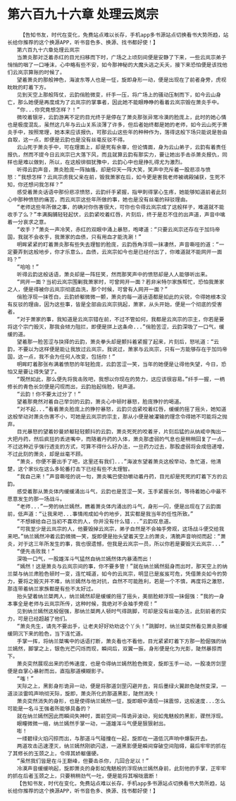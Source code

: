 # 第六百九十六章 处理云岚宗
        【告知书友，时代在变化，免费站点难以长存，手机app多书源站点切换看书大势所趋，站长给你推荐的这个换源APP，听书音色多、换源、找书都好使！】
       第六百九十六章处理云岚宗
       当萧炎那对泛着赤红的目光扫移而下时，广场之上顷刻间便是安静了下来，一些云岚宗弟子悄悄的咽了一口唾沫，心中略有些不安，如今那神秘的大魔头逃之夭夭，接下来恐怕便是该找他们云岚宗算账的时候了。
       望着萧炎的那般神色，海波东等人也是一怔，旋即身形一动，便是出现在了前者身旁，虎视眈眈的盯着下方。
       见到天空上那般阵仗，云韵俏脸微变，纤手一压，将广场上的骚动压制而下，如今云山身亡，那么她便是再度成为了云岚宗的掌事者，因此她不能眼睁睁的看着云岚宗毁在萧炎手中。
       “你...你究竟想怎样？！”
       微咬着银牙，云韵游离不定的目光终于是停在了萧炎那张异常冷漠的脸庞上，此时的她心情也是极度混乱，虽然这几年与云山关系淡薄了许多，但后者始终都是她的老师，如今云山死于萧炎手中，按照常理，她本来应该报仇，可那云山这些年的种种作为，落得这般下场只能说是咎由自取，这一点，即便是云韵也是没有丝毫反驳不得。
       云山死于萧炎手中，可在理面上，却是死有余辜，但论情面，身为云山弟子，云韵有着责任报仇，然而不提今日云岚宗已大落下风，而且就算云韵有那实力，要让她出手击杀萧炎报仇，同样也是难以做到，所以，在这般徘徊犹豫中，云韵心中也是挣扎得尤为激烈。
       听得云韵声音，萧炎脸庞一阵抽搐，却是仰天一阵大笑，笑声中充斥着一股悲凉与愤怒：“我想怎样？云岚宗虏我父亲在前，毁我萧家在后，如今更是害我老师被魂殿捕获，生死不知，你还想问我怎样？”
       感受着萧炎话语中那份悲凉愤怒，云韵纤手紧握，指甲刺得掌心生疼，她能够知道前者此刻心中那种愤怒的痛苦，而云岚宗这些年所做的事，她也是没有丝毫的辩驳理由。
       “老师这些年所做之事，的确对你伤害很大，可你也令得云岚宗成了这般样子，难道就不能收手了么？”丰满胸脯轻轻起伏，云韵紧咬着红唇，片刻后，终于是忍不住的出声道，声音中噙着一分哀求之意。
       “收手？”萧炎一声冷笑，赤红的双眼中涌上暴怒，咆哮道：“只要云岚宗还存在于加玛帝国，我就不会收手，我萧家的血债，只有用血才能洗涮！”
       明眸紧紧的盯着萧炎那有些失去理智的脸庞，云韵唇角浮现一抹凄然，声音嘶哑的道：“一定要弄到这般地步，你才乐意么，血债，云岚宗如今也是已经付出了，你难道就不能网开一面吗？”
       “哈哈！”
       听得云韵这般话语，萧炎却是一阵狂笑，然而那笑声中的愤怒却是人人能够听出来。
       “网开一面？当初云岚宗围剿我萧家时，可曾网开一面？若非米特尔家族帮忙，恐怕我萧家之人，便是得被你云岚宗彻底血洗，那个时候，可曾有人网开一面？”
       俏脸浮现一抹苍白，云韵娇躯微微一颤，萧炎的每一道话语都是如此的尖锐，令得她根本没有反驳的理由，因为这些事，皆是全部由云岚宗挑起，萧家，从头开始，便是一个彻底的受害者。
       “对于萧家的事，我知道是云岚宗错在前，不过不管如何，我都是云岚宗的宗主，你若是要将这个宗门毁灭，那我会倾力阻拦，即便是拼上这条命...”俏脸苦涩，云韵深吸了一口气，缓缓的道。
       望着那一脸苦涩与抉择的云韵，萧炎拳头却是颤抖着紧握了起来，片刻后，怒吼道：“云韵，不要以为这样便是能让我放过云岚宗，我说过，萧家与云岚宗，只有一方能够存在于加玛帝国，这一点，我不会为任何人改变，包括你！”
       明眸盯着那张布满着愤怒的年轻脸庞，云韵苦涩一笑，当年的她便是让得他失望，今日，恐怕又是要让得失望了。
       “既然如此，那么便先将我击败吧，我想以你现在的势力，这应该很容易。”纤手一握，一柄修长的青色长剑便是闪现而出，云韵抬起俏脸，轻声道。
       “云韵！你不要太过分了！”
       望着那竟然对着自己举剑的云韵，萧炎心中顿时暴怒，脸庞狰狞的喝道。
       “对不起...”看着萧炎脸庞上的狰狞暴怒，云韵贝齿紧咬着红唇，缓缓的摇了摇头，她知道这般举动对萧炎伤害不小，可她是云岚宗的宗主，那从小便是被灌输的理念令得她不可能将之抛弃。
       目光暴怒的望着妙曼娇躯轻轻颤抖的云韵，萧炎死死的咬着牙，片刻后猛的从纳戒中掏出一大把丹药，然后疯狂的丢进嘴中，而随着丹药的入体，萧炎那虚弱的气息也是稍稍回复了一点，不过这种近乎强行透支的方式，可算不得什么好办法，一旦药力过去，那股虚弱将会成倍递增，不过此刻的萧炎，却是丝毫不顾。
       “萧炎，你便不要出手了吧，这里还有我们...”海波东望着萧炎这般举动，急忙道，他清楚，这个家伙在这么多轮番打击下已经有些不太理智。
       “我自己来！”声音嘶哑的说一句，萧炎嘴巴使劲嚼动着丹药，目光却是死死的盯着下方的云韵。
       感受着那从萧炎体内缓缓涌出斗气，云韵也是苦涩一笑，玉手紧握长剑，等待着她心中最不愿意发生的那一场战斗。
       “老师...”一旁的纳兰嫣然，瞧着萧炎体内涌出的斗气，身形一闪，便是出现在了云韵面前，低声道：“让我来吧...事情闹成如今的地步，其实都是我当年的任性所致。”
       “不想嫁给自己当初不喜欢的人，你并没有什么错...”云韵叹息道。
       “可我至少是云岚宗的人，他要毁掉云岚宗，弟子自然是不会袖手旁观，这场战斗便交给我来吧。”纳兰嫣然冲着云韵微微一笑，旋即便是抬头望着天空上的萧炎，清脆声音响彻而起：“萧炎，对于这三年所发生的事，我也很遗憾，但我是云岚宗一员，所以你若是要毁灭云岚宗...”
       “便先击败我！”
       深吸一口气，一股雄浑斗气猛然自纳兰嫣然体内暴涌而出！
       “嫣然！这是萧炎与云岚宗间的事，你不要多管！”就在纳兰嫣然挺身而出时，那天空上的纳兰桀与纳兰肃脸色顿时一变，连忙喊道，如今的云岚宗，明显已是岌岌可危，凭借萧炎如今的势力，要将之毁灭并不难，纳兰嫣然与他对抗，自然不可能胜利，若是一个不慎，再度将之激怒，那连带着纳兰家族都是有些不太好过。
       抬头望着纳兰桀两人，纳兰嫣然却是缓缓的摇了摇头，美丽脸颊浮现一抹倔强：“我的一身本事全是老师与云岚宗所传，这种时候，我绝对不会袖手旁观！”
       见到纳兰嫣然这般倔强，那纳兰桀两人顿时气得跳脚，可却是没有丝毫办法，此刻前者的实力，可是已经超越了他们。
       “萧炎先生，请先不要出手，让老夫好好劝劝这个丫头！”跳脚时，纳兰桀突然看见萧炎那缓缓阴沉下来的脸色，当下连忙道。
       手掌一挥，将纳兰桀嘴中的话语打断，萧炎看也不看他，目光紧紧盯着下方那一脸倔强的纳兰嫣然，脚掌之上，银色光芒闪烁而现，瞬间后，双翼一振，身形便是化为光影，陡然暴掠而下。
       萧炎突然展现出来的恐怖速度，也是令得纳兰嫣然脸色微变，旋即玉手一动，一股凌厉剑罡便是自掌心暴射而出，直指那道模糊影子。
       “嗤！”
       天际之上，黑影身形诡异一动，便是将那道剑罡闪避开去，背后墨绿火翼颜色陡然变深，一道淡淡雷鸣声响彻天际，旋即，萧炎所化的那道黑影，陡然消失！
       萧炎突然消失的身形，也是使得纳兰嫣然一怔，旋即眼中涌现一抹震惊，这般速度...怎么可能是一名斗王强者所能够具备的？
       就在纳兰嫣然因此而瞬间失神时，面前空间一阵诡异波动，宛如鬼魅般的黑影，骤然浮现。
       眼瞳微微一缩，纳兰嫣然手掌一动，一道雄浑斗气便是狠狠射出。
       嘭！
       一缕碧绿火焰闪掠而出，与那道斗气碰撞在一起，旋即在一道低沉声响中爆裂开去。
       两道攻击迅速湮灭，纳兰嫣然刚欲闪退，一道黑影便是瞬间穿破空间阻碍，最后牢牢的抓在了其修长的玉颈之上，令得其娇躯僵硬。
       “虽然我们皆是在斗王巅峰，但要击杀你，几回合足以！”
       冷漠声音缓缓响起，旋即萧炎的身影如鬼魅般的浮现纳兰嫣然身前，此刻他的手掌，正牢牢的抓在后者玉颈之上，只要稍稍劲气一吐，便是能将其喉咙震断！
       【告知书友，时代在变化，免费站点难以长存，手机app多书源站点切换看书大势所趋，站长给你推荐的这个换源APP，听书音色多、换源、找书都好使！】